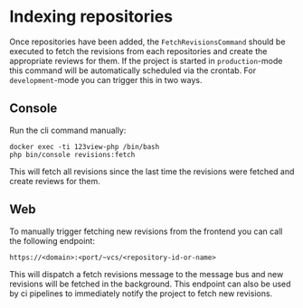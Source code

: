 # Indexing repositories

Once repositories have been added, the `FetchRevisionsCommand` should be executed to fetch the revisions from each repositories and create
the appropriate reviews for them. If the project is started in `production`-mode this command will be automatically scheduled via the crontab.
For `development`-mode you can trigger this in two ways.

## Console

Run the cli command manually:
```shell
docker exec -ti 123view-php /bin/bash
php bin/console revisions:fetch
```
This will fetch all revisions since the last time the revisions were fetched and create reviews for them.

## Web
To manually trigger fetching new revisions from the frontend you can call the following endpoint:
```text
https://<domain>:<port/~vcs/<repository-id-or-name>
```
This will dispatch a fetch revisions message to the message bus and new revisions will be fetched in the background. This endpoint
can also be used by ci pipelines to immediately notify the project to fetch new revisions.
